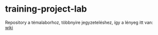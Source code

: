 # training-project-lab
Repository a témalaborhoz, többnyire jegyzeteléshez, így a lényeg itt van: [wiki]("https://github.com/AdamK90/training-project-lab/wiki")
